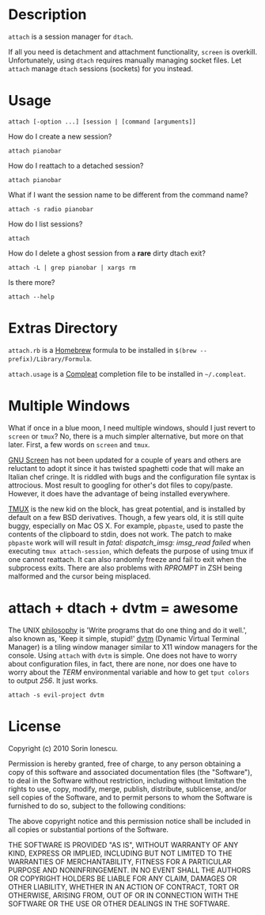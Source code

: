 # Description

`attach` is a session manager for `dtach`.

If all you need is detachment and attachment functionality, `screen` is overkill. Unfortunately, using `dtach` requires manually managing socket files. Let `attach` manage `dtach` sessions (sockets) for you instead.

# Usage

    attach [‐option ...] [session | [command [arguments]]

How do I create a new session?

    attach pianobar

How do I reattach to a detached session?

    attach pianobar

What if I want the session name to be different from the command name?

    attach -s radio pianobar

How do I list sessions?

    attach

How do I delete a ghost session from a __rare__ dirty dtach exit?
    
    attach -L | grep pianobar | xargs rm

Is there more?

    attach --help

# Extras Directory

`attach.rb` is a [Homebrew](http://mxcl.github.com/homebrew "Homebrew") formula to be installed in `$(brew --prefix)/Library/Formula`.

`attach.usage` is a [Compleat](https://github.com/mbrubeck/compleat "Completion for human beings") completion file to be installed in `~/.compleat`.

# Multiple Windows

What if once in a blue moon, I need multiple windows, should I just revert to `screen` or `tmux`? No, there is a much simpler alternative, but more on that later. First, a few words on `screen` and `tmux`.

[GNU Screen](http://www.gnu.org/software/screen "GNU Screen") has not been updated for a couple of years and others are reluctant to adopt it since it has twisted spaghetti code that will make an Italian chef cringe. It is riddled with bugs and the configuration file syntax is attrocious. Most result to googling for other's dot files to copy/paste. However, it does have the advantage of being installed everywhere.

[TMUX](http://tmux.sourceforge.net "TMUX") is the new kid on the block, has great potential, and is installed by default on a few BSD derivatives. Though, a few years old, it is still quite buggy, especially on Mac OS X. For example, `pbpaste`, used to paste the contents of the clipboard to stdin, does not work. The patch to make `pbpaste` work will will result in _fatal: dispatch\_imsg: imsg\_read failed_ when executing `tmux attach-session`, which defeats the purpose of using tmux if one cannot reattach. It can also randomly freeze and fail to exit when the subprocess exits. There are also problems with _RPROMPT_ in ZSH being malformed and the cursor being misplaced.

# attach + dtach + dvtm = awesome

The UNIX [philosophy](http://en.wikipedia.org/wiki/Unix_philosophy) is 'Write programs that do one thing and do it well.', also known as, 'Keep it simple, stupid!' [dvtm](http://www.brain-dump.org/projects/dvtm) (Dynamic Virtual Terminal Manager) is a tiling window manager similar to X11 window managers for the console. Using `attach` with `dvtm` is simple. One does not have to worry about configuration files, in fact, there are none, nor does one have to worry about the _TERM_ environmental variable and how to get `tput colors` to output _256_. It just works.

    attach -s evil-project dvtm

# License

Copyright (c) 2010 Sorin Ionescu. 

Permission is hereby granted, free of charge, to any person obtaining a copy
of this software and associated documentation files (the "Software"), to deal
in the Software without restriction, including without limitation the rights
to use, copy, modify, merge, publish, distribute, sublicense, and/or sell
copies of the Software, and to permit persons to whom the Software is
furnished to do so, subject to the following conditions:

The above copyright notice and this permission notice shall be included in
all copies or substantial portions of the Software.

THE SOFTWARE IS PROVIDED "AS IS", WITHOUT WARRANTY OF ANY KIND, EXPRESS OR
IMPLIED, INCLUDING BUT NOT LIMITED TO THE WARRANTIES OF MERCHANTABILITY,
FITNESS FOR A PARTICULAR PURPOSE AND NONINFRINGEMENT. IN NO EVENT SHALL THE
AUTHORS OR COPYRIGHT HOLDERS BE LIABLE FOR ANY CLAIM, DAMAGES OR OTHER
LIABILITY, WHETHER IN AN ACTION OF CONTRACT, TORT OR OTHERWISE, ARISING FROM,
OUT OF OR IN CONNECTION WITH THE SOFTWARE OR THE USE OR OTHER DEALINGS IN
THE SOFTWARE.
